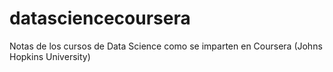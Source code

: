datasciencecoursera
===================

Notas de los cursos de Data Science como se imparten en Coursera (Johns Hopkins University)

